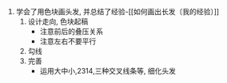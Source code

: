 1. 学会了用色块画头发, 并总结了经验-[[如何画出长发〔我的经验〕]]
	1. 设计走向, 色块起稿
		- 注意前后的叠压关系
		- 注意左右不要平行
	2. 勾线 
	3. 完善
		- 运用大中小,2314,三种交叉线条等, 细化头发